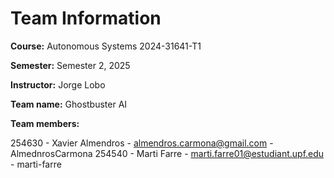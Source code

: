 # Team Information

**Course:** Autonomous Systems 2024-31641-T1

**Semester:** Semester 2, 2025

**Instructor:** Jorge Lobo

**Team name:** Ghostbuster AI

**Team members:**

254630 - Xavier Almendros - almendros.carmona@gmail.com - AlmednrosCarmona
254540 - Marti Farre - marti.farre01@estudiant.upf.edu - marti-farre